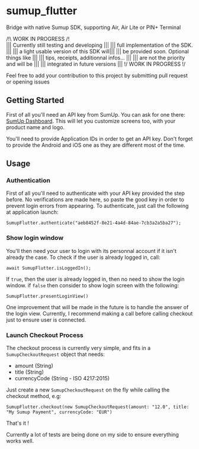 # sumup_flutter

Bridge with native Sumup SDK, supporting Air, Air Lite or PIN+ Terminal

/!\            WORK IN PROGRESS            /!\
||| Currently still testing and developing |||
||| full implementation of the SDK.        |||
||| a light usable version of this SDK will|||
||| be provided soon. Optional things like |||
||| tips, receipts, additionnal infos...   |||
||| are not the priority and will be       |||
||| integrated in future versions          |||
\!/            WORK IN PROGRESS            \!/

Feel free to add your contribution to this project by submitting pull request or opening issues

## Getting Started

First of all you'll need an API key from SumUp. You can ask for one there:
[SumUp Dashboard](https://me.sumup.com/developers). This will let you customize screens too, with
your product name and logo.

You'll need to provide Application IDs in order to get an API key. Don't forget to provide the 
Android and iOS one as they are different most of the time.

## Usage

### Authentication
First of all you'll need to authenticate with your API key provided the step before.
No verifications are made here, so paste the good key in order to prevent login errors from
appearing.
To authenticate, just call the following at application launch: 

~~~~
SumupFlutter.authenticate("aeb8452f-8e21-4a4d-84ae-7cb3a2a5ba27");
~~~~

### Show login window

You'll then need your user to login with its personnal account if it isn't already the case.
To check if the user is already logged in, call:

~~~~
await SumupFlutter.isLoggedIn();
~~~~

If `true`, then the user is already logged in, then no need to show the login window. if `false`
then consider to show login screen with the following:

~~~~
SumupFlutter.presentLoginView()
~~~~

One improvement that will be made in the future is to handle the answer of the login view.
Currently, I recommend making a call before calling checkout just to ensure user is connected.

### Launch Checkout Process

The checkout process is currently very simple, and fits in a `SumupCheckoutRequest` object that needs:
 - amount (String)
 - title (String)
 - currencyCode (String - ISO 4217:2015)
 
Just create a new `SumupCheckoutRequest` on the fly while calling the checkout method, e.g:

~~~~
SumupFlutter.checkout(new SumupCheckoutRequest(amount: "12.0", title: "My Sumup Payment", currencyCode: "EUR")
~~~~

That's it !

Currently a lot of tests are being done on my side to ensure everything works well.